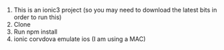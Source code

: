 1. This is an ionic3 project (so you may need to download the latest bits in order to run this)
2. Clone
2. Run npm install
3. ionic corvdova emulate ios (I am using a MAC)

